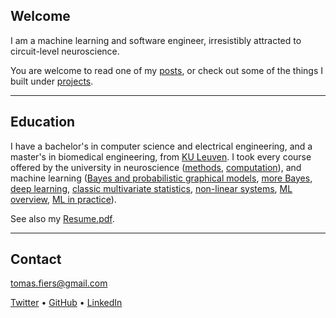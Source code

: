 
Welcome
-------

I am a machine learning and software engineer, irresistibly attracted to
circuit-level neuroscience.

You are welcome to read one of my [posts](/posts), or check out some of the
things I built under [projects](/projects).


---

Education
---------

I have a bachelor's in computer science and electrical engineering, and a
master's in biomedical engineering, from [KU
Leuven](https://www.kuleuven.be/english/).
I took every course offered by the university
in neuroscience
([methods](https://onderwijsaanbod.kuleuven.be//2017/syllabi/e/G0U76AE.htm),
[computation](https://onderwijsaanbod.kuleuven.be/syllabi/e/H02B3AE.htm)),
and machine learning
([Bayes and probabilistic graphical models](https://onderwijsaanbod.kuleuven.be/syllabi/e/H02D2AE.htm),
[more Bayes](https://onderwijsaanbod.kuleuven.be/syllabi/v/e/H05M9AE.htm),
[deep learning](https://onderwijsaanbod.kuleuven.be/syllabi/e/H03V7BE.htm),
[classic multivariate statistics](https://onderwijsaanbod.kuleuven.be/syllabi/v/e/G0O00AE.htm),
[non-linear systems](https://onderwijsaanbod.kuleuven.be/syllabi/n/H0S11AN.htm),
[ML overview](https://onderwijsaanbod.kuleuven.be/syllabi/e/H02C1AE.htm),
[ML in practice](https://onderwijsaanbod.kuleuven.be/syllabi/e/H0T25AE.htm)).

See also my [Resume.pdf](/content/CV.pdf).


---

Contact
-------

[tomas.fiers@gmail.com](mailto:tomas.fiers@gmail.com)

[Twitter](https://twitter.com/TomasFiers) •
[GitHub](https://github.com/tfiers) •
[LinkedIn](https://www.linkedin.com/in/tomasfiers/)


